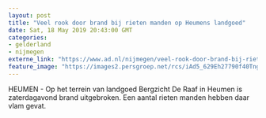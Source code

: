 ```yaml
---
layout: post
title: "Veel rook door brand bij rieten manden op Heumens landgoed"
date: Sat, 18 May 2019 20:43:00 GMT
categories: 
- gelderland 
- nijmegen 
externe_link: "https://www.ad.nl/nijmegen/veel-rook-door-brand-bij-rieten-manden-op-heumens-landgoed~af64851e/"
feature_image: "https://images2.persgroep.net/rcs/iAd5_629Eh27790f40Tngf9GO8Y/diocontent/148711257/_fitwidth/400/?appId=21791a8992982cd8da851550a453bd7f&quality=0.7"
---
```


HEUMEN - Op het terrein van landgoed Bergzicht De Raaf in Heumen is zaterdagavond brand uitgebroken. Een aantal rieten manden hebben daar vlam gevat.
